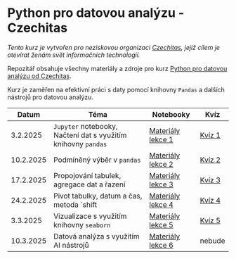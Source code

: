 # Python pro datovou analýzu - Czechitas
_Tento kurz je vytvořen pro neziskovou organizaci [Czechitas](https://www.czechitas.cz), jejíž cílem je otevírat ženám svět informačních technologií._


Repozitář obsahuje všechny materiály a zdroje pro kurz [Python pro datovou analýzu od Czechitas](https://kodim.cz/czechitas/python-data-1/python-pro-data-1). 

Kurz je zaměřen na efektivní práci s daty pomocí knihovny `Pandas` a dalších nástrojů pro datovou analýzu.

| Datum       | Téma                                                      | Notebooky                          | Kvíz
|-------------|-----------------------------------------------------------|---------------------------------------------|---------------------------------------------|
| 3.2.2025  | `Jupyter` notebooky, Načtení dat s využitím knihovny `pandas` | [Materiály lekce 1](notebooks/lekce-01) | [Kvíz 1](https://forms.gle/pHZWRYnKx8w6WwUz8) |
| 10.2.2025  | Podmíněný výběr v `pandas`                                    | [Materiály lekce 2](notebooks/lekce-02) | [Kvíz 2](https://forms.gle/fX6i9wftqSMQyiFU7)|
| 17.2.2025  | Propojování tabulek, agregace dat a řazení                    | [Materiály lekce 3](notebooks/lekce-03) | [Kvíz 3](https://forms.gle/Uz4wKjFQCy2hBpvP7) |
| 24.2.2025  | Pivot tabulky, datum a čas, metoda `shift                     | [Materiály lekce 4](notebooks/lekce-04) | [Kvíz 4](https://forms.gle/Z3Uz3z79Dd6vcHg9A)|
| 3.3.2025   | Vizualizace s využitím knihovny `seaborn`                     | [Materiály lekce 5](notebooks/lekce-05) | [Kvíz 5](https://forms.gle/CD3cMJgAzvExE1Ur7)|
| 10.3.2025  | Datová analýza s využitím AI nástrojů                         | [Materiály lekce 6](notebooks/lekce-06) | nebude|
